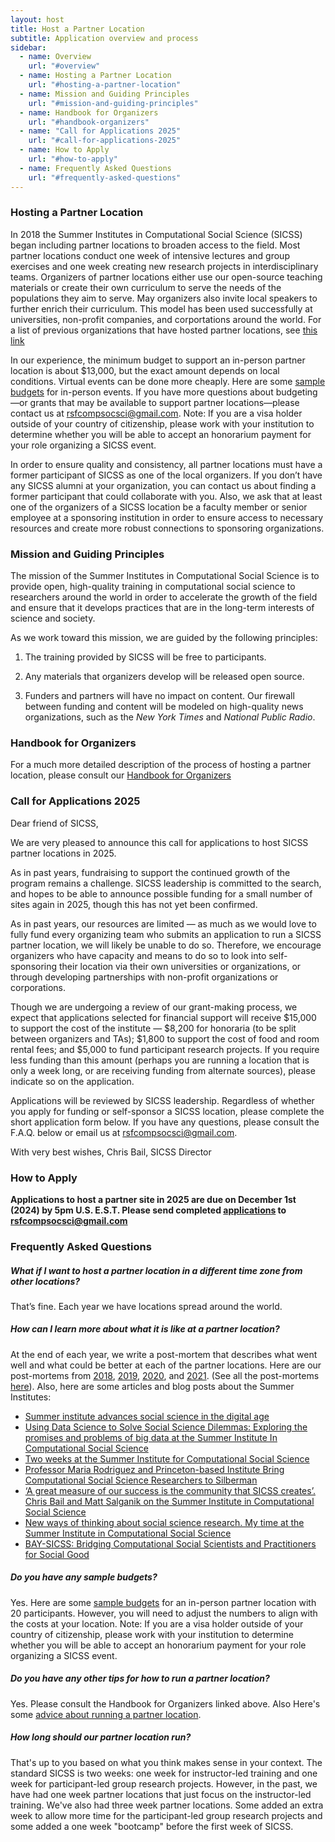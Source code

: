 ```yaml
---
layout: host
title: Host a Partner Location
subtitle: Application overview and process
sidebar:
  - name: Overview
    url: "#overview"
  - name: Hosting a Partner Location
    url: "#hosting-a-partner-location"
  - name: Mission and Guiding Principles
    url: "#mission-and-guiding-principles"
  - name: Handbook for Organizers
    url: "#handbook-organizers"
  - name: "Call for Applications 2025"
    url: "#call-for-applications-2025"
  - name: How to Apply
    url: "#how-to-apply"
  - name: Frequently Asked Questions
    url: "#frequently-asked-questions"
---
```


### Hosting a Partner Location

In 2018 the Summer Institutes in Computational Social Science (SICSS) began including partner locations to broaden access to the field. Most partner locations conduct one week of intensive lectures and group exercises and one week creating new research projects in interdisciplinary teams. Organizers of partner locations either use our open-source teaching materials or create their own curriculum to serve the needs of the populations they aim to serve. May organizers also invite local speakers to further enrich their curriculum. This model has been used successfully at universities, non-profit companies, and corportations around the world. For a list of previous organizations that have hosted partner locations, see [this link](https://sicss.io/locations)

In our experience, the minimum budget to support an in-person partner location is about $13,000, but the exact amount depends on local conditions. Virtual events can be done more cheaply. Here are some [sample budgets](https://docs.google.com/spreadsheets/d/1_2BimdmWNLSVYqTmwrEZcQxv3j3LCyU0hQyW0vZYCk8/edit?usp=sharing) for in-person events. If you have more questions about budgeting—or grants that may be available to support partner locations—please contact us at rsfcompsocsci@gmail.com. Note: If you are a visa holder outside of your country of citizenship, please work with your institution to determine whether you will be able to accept an honorarium payment for your role organizing a SICSS event.

In order to ensure quality and consistency, all partner locations must have a former participant of SICSS as one of the local organizers. If you don’t have any SICSS alumni at your organization, you can contact us about finding a former participant that could collaborate with you. Also, we ask that at least one of the organizers of a SICSS location be a faculty member or senior employee at a sponsoring institution in order to ensure access to necessary resources and create more robust connections to sponsoring organizations.

### Mission and Guiding Principles

The mission of the Summer Institutes in Computational Social Science is to provide open, high-quality training in computational social science to researchers around the world in order to accelerate the growth of the field and ensure that it develops practices that are in the long-term interests of science and society.

As we work toward this mission, we are guided by the following principles:

1. The training provided by SICSS will be free to participants.

2. Any materials that organizers develop will be released open source.

3. Funders and partners will have no impact on content. Our firewall between funding and content will be modeled on high-quality news organizations, such as the _New York Times_ and _National Public Radio_.

### Handbook for Organizers

For a much more detailed description of the process of hosting a partner location, please consult our [Handbook for Organizers](https://docs.google.com/document/d/1InRTZJPbh9P1Qnc1VBB7UxDflXaxNqhEygBnO7yGBoQ/edit?usp=sharing)

### Call for Applications 2025

Dear friend of SICSS,

We are very pleased to announce this call for applications to host SICSS partner locations in 2025. 

As in past years, fundraising to support the continued growth of the program remains a challenge. SICSS leadership is committed to the search, and hopes to be able to announce possible funding for a small number of sites again in 2025, though this has not yet been confirmed.

As in past years, our resources are limited — as much as we would love to fully fund every organizing team who submits an application to run a SICSS partner location, we will likely be unable to do so. Therefore, we encourage organizers who have capacity and means to do so to look into self-sponsoring their location via their own universities or organizations, or through developing partnerships with non-profit organizations or corporations.

Though we are undergoing a review of our grant-making process, we expect that applications selected for financial support will receive \$15,000 to support the cost of the institute — \$8,200 for honoraria (to be split between organizers and TAs); \$1,800 to support the cost of food and room rental fees; and \$5,000 to fund participant research projects.  If you require less funding than this amount (perhaps you are running a location that is only a week long, or are receiving funding from alternate sources), please indicate so on the application.

Applications will be reviewed by SICSS leadership. Regardless of whether you apply for funding or self-sponsor a SICSS location, please complete the short application form below. If you have any questions, please consult the F.A.Q. below or email us at rsfcompsocsci@gmail.com.

With very best wishes, Chris Bail, SICSS Director

### How to Apply

**Applications to host a partner site in 2025 are due on December 1st (2024) by 5pm U.S. E.S.T. Please send completed [applications](https://docs.google.com/document/d/1ZHKR3PuRw9mqEmaikltHmyIm4_RQKkw_ysv3prjgCXk/edit?usp=sharing) to rsfcompsocsci@gmail.com**

### Frequently Asked Questions

##### What if I want to host a partner location in a different time zone from other locations?

That’s fine. Each year we have locations spread around the world.

##### How can I learn more about what it is like at a partner location?

At the end of each year, we write a post-mortem that describes what went well and what could be better at each of the partner locations. Here are our post-mortems from [2018](https://msalganik.wordpress.com/2018/08/07/summer-institutes-in-computational-social-science-2018-post-mortem/), [2019](https://msalganik.wordpress.com/2019/09/19/summer-institutes-in-computational-social-science-2019-post-mortem/), [2020](https://msalganik.wordpress.com/2020/08/19/summer-institutes-in-computational-social-science-2020-post-mortem/), and [2021](https://sicss.io/2021/post-mortem). (See all the post-mortems [here](https://sicss.io/post-mortem)). Also, here are some articles and blog posts about the Summer Institutes:

- [Summer institute advances social science in the digital age](https://www.princeton.edu/news/2019/07/16/summer-institute-advances-social-science-digital-age)
- [Using Data Science to Solve Social Science Dilemmas: Exploring the promises and problems of big data at the Summer Institute In Computational Social Science](https://www.rti.org/insights/using-data-science-solve-social-science-dilemmas)
- [Two weeks at the Summer Institute for Computational Social Science](https://ocean.sagepub.com/blog/2018/9/10/two-weeks-at-the-summer-institute-for-computational-social-science)
- [Professor Maria Rodriguez and Princeton-based Institute Bring Computational Social Science Researchers to Silberman](https://sssw.hunter.cuny.edu/professor-maria-rodriguez-and-princeton-based-institute-bring-computational-social-science-researchers-to-silberman/)
- [‘A great measure of our success is the community that SICSS creates’. Chris Bail and Matt Salganik on the Summer Institute in Computational Social Science](https://ocean.sagepub.com/bloga-great-measure-of-our-success-is-the-community-that-sicss-creates-chris-bail-and-matt-salganik-on-the-summer-institute-in-computational-social-science)
- [New ways of thinking about social science research. My time at the Summer Institute in Computational Social Science](https://ocean.sagepub.com/blog/new-ways-of-thinking-about-social-science-research-my-time-at-the-summer-institute-in-computational-social-science)
- [BAY-SICSS: Bridging Computational Social Scientists and Practitioners for Social Good](https://bids.berkeley.edu/news/bay-sicss-bridging-computational-social-scientists-and-practitioners-social-good)

##### Do you have any sample budgets?

Yes. Here are some [sample budgets](https://docs.google.com/spreadsheets/d/1_2BimdmWNLSVYqTmwrEZcQxv3j3LCyU0hQyW0vZYCk8/edit?usp=sharing) for an in-person partner location with 20 participants. However, you will need to adjust the numbers to align with the costs at your location. Note: If you are a visa holder outside of your country of citizenship, please work with your institution to determine whether you will be able to accept an honorarium payment for your role organizing a SICSS event.

##### Do you have any other tips for how to run a partner location?

Yes. Please consult the Handbook for Organizers linked above. Also Here's some [advice about running a partner location](https://github.com/compsocialscience/summer-institute/blob/master/partner_location_suggestions.md).

##### How long should our partner location run?

That's up to you based on what you think makes sense in your context. The standard SICSS is two weeks: one week for instructor-led training and one week for participant-led group research projects. However, in the past, we have had one week partner locations that just focus on the instructor-led training. We've also had three week partner locations. Some added an extra week to allow more time for the participant-led group research projects and some added a one week "bootcamp" before the first week of SICSS.
